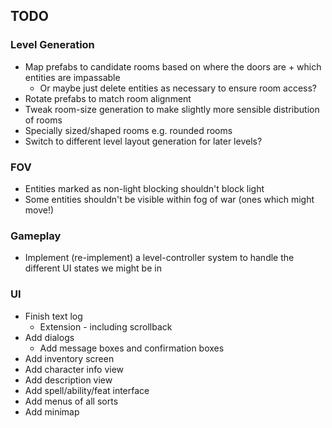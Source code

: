 ## TODO

### Level Generation 
- Map prefabs to candidate rooms based on where the doors are + which entities are impassable
    - Or maybe just delete entities as necessary to ensure room access?
- Rotate prefabs to match room alignment
- Tweak room-size generation to make slightly more sensible distribution of rooms 
- Specially sized/shaped rooms e.g. rounded rooms 
- Switch to different level layout generation for later levels? 

### FOV 
- Entities marked as non-light blocking shouldn't block light 
- Some entities shouldn't be visible within fog of war (ones which might move!)

### Gameplay 
- Implement (re-implement) a level-controller system to handle the different UI states we might be in  

### UI
- Finish text log 
    -  Extension - including scrollback
- Add dialogs
    - Add message boxes and confirmation boxes
- Add inventory screen
- Add character info view 
- Add description view 
- Add spell/ability/feat interface 
- Add menus of all sorts 
- Add minimap 